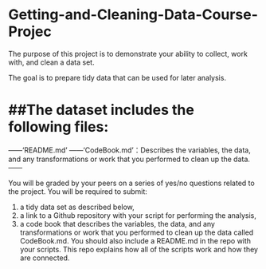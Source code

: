 # Getting-and-Cleaning-Data-Course-Projec
The purpose of this project is to demonstrate your ability to collect, work with, and clean a data set. 

The goal is to prepare tidy data that can be used for later analysis. 

##The dataset includes the following files:
=========================================
——‘README.md’
——‘CodeBook.md’：Describes the variables, the data, and any transformations or work that you performed to clean up the data.
——

You will be graded by your peers on a series of yes/no questions related to the project. 
You will be required to submit: 
1) a tidy data set as described below, 
2) a link to a Github repository with your script for performing the analysis, 
3) a code book that describes the variables, the data, and any transformations or work that you performed to clean up the data called CodeBook.md. 
You should also include a README.md in the repo with your scripts. This repo explains how all of the scripts work and how they are connected.  
